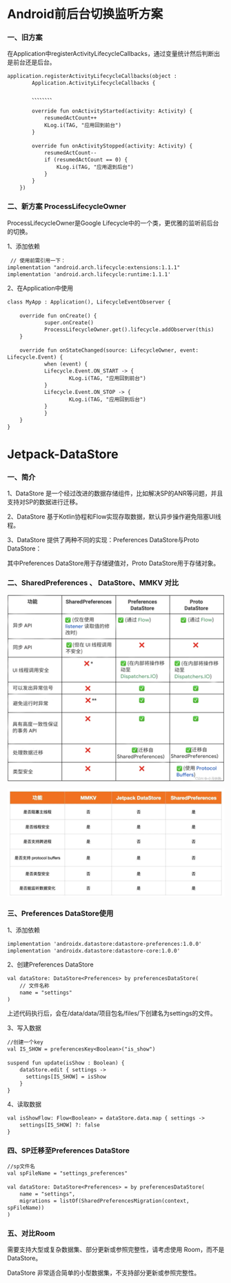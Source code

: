 # Android前后台切换监听方案

### 一、旧方案

在Application中registerActivityLifecycleCallbacks，通过变量统计然后判断出是前台还是后台。

    application.registerActivityLifecycleCallbacks(object :
            Application.ActivityLifecycleCallbacks {

            、、、、、、、、

            override fun onActivityStarted(activity: Activity) {
                resumedActCount++
                KLog.i(TAG, "应用回到前台")
            }

            override fun onActivityStopped(activity: Activity) {
                resumedActCount--
                if (resumedActCount == 0) {
                    KLog.i(TAG, "应用退到后台")
                }
            }
        })




### 二、新方案 ProcessLifecycleOwner

ProcessLifecycleOwner是Google Lifecycle中的一个类，更优雅的监听前后台的切换。


1、添加依赖

     // 使用前需引用一下：
    implementation "android.arch.lifecycle:extensions:1.1.1"
	implementation 'android.arch.lifecycle:runtime:1.1.1'


2、在Application中使用


    class MyApp : Application(), LifecycleEventObserver {

    	override fun onCreate() {
                super.onCreate()
                ProcessLifecycleOwner.get().lifecycle.addObserver(this)
    	}

    	override fun onStateChanged(source: LifecycleOwner, event: Lifecycle.Event) {
        	    when (event) {
            	Lifecycle.Event.ON_START -> {
                	    KLog.i(TAG, "应用回到前台")
            	}
            	Lifecycle.Event.ON_STOP -> {
                	    KLog.i(TAG, "应用回到后台")
            	}
        	    }
    	}
    }




# Jetpack-DataStore

### 一、简介
1、DataStore 是一个经过改进的数据存储组件，比如解决SP的ANR等问题，并且支持对SP的数据进行迁移。

2、DataStore 基于Kotlin协程和Flow实现存取数据，默认异步操作避免阻塞UI线程。

3、DataStore 提供了两种不同的实现：Preferences DataStore与Proto DataStore：

其中Preferences DataStore用于存储键值对，Proto DataStore用于存储对象。

### 二、SharedPreferences 、 DataStore、MMKV 对比

![](data1.png)

![](data2.png)

### 三、Preferences DataStore使用

1、添加依赖

    implementation 'androidx.datastore:datastore-preferences:1.0.0'
    implementation 'androidx.datastore:datastore-core:1.0.0'

2、创建Preferences DataStore

    val dataStore: DataStore<Preferences> by preferencesDataStore(
        // 文件名称
        name = "settings"
    )

上述代码执行后，会在/data/data/项目包名/files/下创建名为settings的文件。

3、写入数据

    //创建一个key
    val IS_SHOW = preferencesKey<Boolean>("is_show")

    suspend fun update(isShow : Boolean) {
        dataStore.edit { settings ->
          settings[IS_SHOW] = isShow
        }
    }

4、读取数据

    val isShowFlow: Flow<Boolean> = dataStore.data.map { settings ->
        settings[IS_SHOW] ?: false
    }

### 四、SP迁移至Preferences DataStore

	//sp文件名
    val spFileName = "settings_preferences"

    val dataStore: DataStore<Preferences> = by preferencesDataStore(
        name = "settings",
        migrations = listOf(SharedPreferencesMigration(context, spFileName))
    )
    
### 五、对比Room

需要支持大型或复杂数据集、部分更新或参照完整性，请考虑使用 Room，而不是 DataStore。

DataStore 非常适合简单的小型数据集，不支持部分更新或参照完整性。

